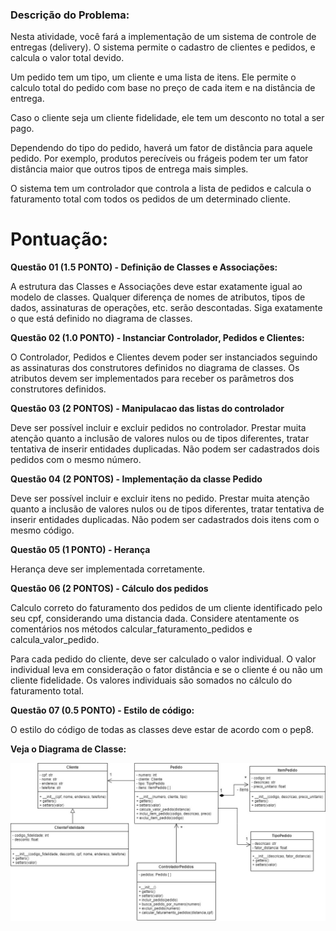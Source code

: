 ### Descrição do Problema:

Nesta atividade, você fará a implementação de um sistema de controle de entregas (delivery). O sistema permite o cadastro de clientes e pedidos, e calcula o valor total devido.

Um pedido tem um tipo, um cliente e uma lista de itens.
Ele permite o calculo total do pedido com base no preço de cada item e na distância de entrega.

Caso o cliente seja um cliente fidelidade, ele tem um desconto no total a ser pago.

Dependendo do tipo do pedido, haverá um fator de distância para aquele pedido. Por exemplo, produtos perecíveis ou frágeis podem ter um fator distância maior que outros tipos de entrega mais simples.

O sistema tem um controlador que controla a lista de pedidos e calcula o faturamento total com todos os pedidos de um determinado cliente.

# Pontuação:
<b> Questão 01 (1.5 PONTO) - Definição de Classes e Associações:</b> 

A estrutura das Classes e Associações deve estar exatamente igual ao modelo de classes. Qualquer diferença de nomes de atributos, tipos de dados, assinaturas de operações, etc. serão descontadas. Siga exatamente o que está definido no diagrama de classes.

<b> Questão 02 (1.0 PONTO) - Instanciar Controlador, Pedidos e Clientes:</b> 

O Controlador, Pedidos e Clientes devem poder ser instanciados seguindo as assinaturas dos construtores definidos no diagrama de classes. Os atributos devem ser implementados para receber os parâmetros dos construtores definidos.

<b> Questão 03 (2 PONTOS) - Manipulacao das listas do controlador </b> 

Deve ser possível incluir e excluir pedidos no controlador. Prestar muita atenção quanto a inclusão de valores nulos ou de tipos diferentes, tratar tentativa de inserir entidades duplicadas. Não podem ser cadastrados dois pedidos com o mesmo número.

<b>  Questão 04 (2 PONTOS) - Implementação da classe Pedido</b> 

Deve ser possível incluir e excluir itens no pedido. Prestar muita atenção quanto a inclusão de valores nulos ou de tipos diferentes, tratar tentativa de inserir entidades duplicadas. Não podem ser cadastrados dois itens com o mesmo código.

<b>  Questão 05 (1 PONTO) - Herança</b> 

Herança deve ser implementada corretamente.

<b>  Questão 06 (2 PONTOS) - Cálculo dos pedidos </b> 

Calculo correto do faturamento dos pedidos de um cliente identificado pelo seu cpf, considerando uma distancia dada. Considere atentamente os comentários nos métodos calcular_faturamento_pedidos e calcula_valor_pedido.

Para cada pedido do cliente, deve ser calculado o valor individual. O valor individual leva em consideração o fator distância e se o cliente é ou não um cliente fidelidade. Os valores individuais são somados no cálculo do faturamento total.

<b>  Questão 07 (0.5 PONTO) - Estilo de código: </b> 

O estilo do código de todas as classes deve estar de acordo com o pep8.

<b>  Veja o Diagrama de Classe: </b> 

<img src="Diagrama_Prova_2024-1_v2.jpg">


#

